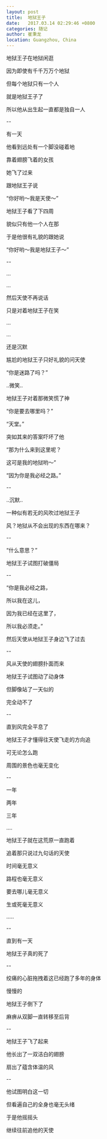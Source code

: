 ```yaml
---
layout: post
title:  地狱王子
date:   2017.03.14 02:29:46 +0800
categories: 随记
author: 崔秉龙
location: Guangzhou, China
---
```











地狱王子在地狱闲逛

因为即使有千千万万个地狱

但每个地狱只有一个人

就是地狱王子了

所以他从出生起一直都是独自一人

--

有一天

他看到远处有一个脚没碰着地

靠着翅膀飞着的女孩

她飞了过来

跟地狱王子说

“你好哟～我是天使～”

地狱王子看了下四周

貌似只有他一个人在那

于是他很有礼貌的跟她说

“你好哟～我是地狱王子～”

--

...

...

然后天使不再说话

只是对着地狱王子在笑

...

...

还是沉默

尴尬的地狱王子只好礼貌的问天使

“你是迷路了吗？”

..微笑..

地狱王子对着那微笑慌了神

“你是要去哪里吗？”

“天堂。”

突如其来的答案吓坏了他

“那为什么来到这里呢？

这可是我的地狱哟～”

“因为你是我必经之路。”

--

..沉默..

一种似有若无的风吹过地狱王子

风？地狱从不会出现的东西在哪来？

--

“什么意思？”

地狱王子试图打破僵局

--

“你是我必经之路，

所以我在这儿，

因为我已经在这里了，

所以我必须走。”

然后天使从地狱王子身边飞了过去

--

风从天使的翅膀扑面而来

地狱王子试图动了动身体

但脚像站了一天似的

完全动不了

--

直到风完全平息了

地狱王子才懂得往天使飞走的方向追

可无论怎么跑

周围的景色也毫无变化

--

一年

两年

三年

....

地狱王子就在这荒原一直跑着

追着那只说过九句话的天使

时间毫无意义

路程也毫无意义

要去哪儿毫无意义

生或死毫无意义

.....

--

直到有一天

地狱王子真的死了

--

绞痛的心脏拖拽着这已经跑了多年的身体

慢慢的

地狱王子倒下了

麻痹从双脚一直转移至后背

--

地狱王子飞了起来

他长出了一双洁白的翅膀

扇出了蕴含体温的风

--

他试图明白这一切

但看遍自己的全身也毫无头绪

于是他摇摇头

继续往前追他的天使